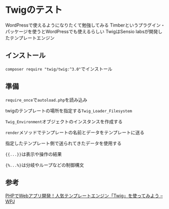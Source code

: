 # Twigのテスト

WordPressで使えるようになりたくて勉強してみる
Timberというプラグイン・パッケージを使うとWordPressでも使えるらしい
TwigはSensio labsが開発したテンプレートエンジン

## インストール

`composer require "twig/twig:^3.0"`でインストール

## 準備

`require_once`で`autoload.php`を読み込み

twigのテンプレートの場所を指定する`Twig_Loader_Filesystem`

`Twig_Environment`オブジェクトのインスタンスを作成する

`render`メソッドでテンプレートの名前とデータをテンプレートに送る

指定したテンプレート側で送られてきたデータを使用する

`{{...}}`は表示や操作の結果

`{%...%}`は分岐やループなどの制御構文

## 参考

[PHPでWebアプリ開発！人気テンプレートエンジン「Twig」を使ってみよう – WPJ](https://www.webprofessional.jp/twig-popular-stand-alone-php-template-engine/)